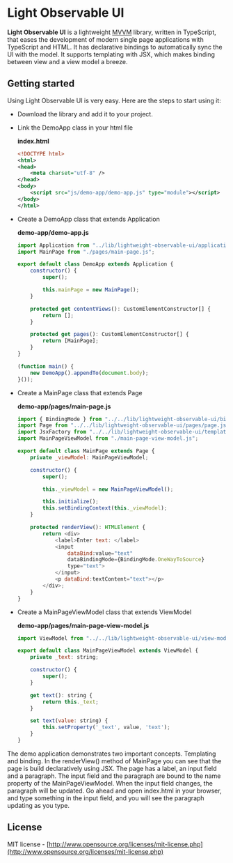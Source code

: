 # Light Observable UI
**Light Observable UI** is a lightweight [MVVM](http://en.wikipedia.org/wiki/Model_View_ViewModel) library, written in TypeScript, that eases the development of modern single page applications with TypeScript and HTML. It has declarative bindings to automatically sync the UI with the model. It supports templating with JSX, which makes binding between view and a view model a breeze.

## Getting started
Using Light Observable UI is very easy. Here are the steps to start using it:
* Download the library and add it to your project.
* Link the DemoApp class in your html file

	**index.html**
	```xml
	<!DOCTYPE html>
	<html>
	<head>
		<meta charset="utf-8" />
	</head>
	<body>
		<script src="js/demo-app/demo-app.js" type="module"></script>
	</body>
	</html>
	```
* Create a DemoApp class that extends Application

	**demo-app/demo-app.js**
	```javascript
	import Application from "../lib/lightweight-observable-ui/application.js";
	import MainPage from "./pages/main-page.js";
	
	export default class DemoApp extends Application {
		constructor() {
			super();
	
			this.mainPage = new MainPage();
		}
	
		protected get contentViews(): CustomElementConstructor[] {
			return [];
		}
	
		protected get pages(): CustomElementConstructor[] {
			return [MainPage];
		}
	}
	
	(function main() {
		new DemoApp().appendTo(document.body);
	}());
	```


* Create a MainPage class that extends Page

	**demo-app/pages/main-page.js**
	```javascript
	import { BindingMode } from "../../lib/lightweight-observable-ui/binding/binding-mode.js";
	import Page from "../../lib/lightweight-observable-ui/pages/page.js";
	import JsxFactory from "../../lib/lightweight-observable-ui/templating/jsx-factory.js";
	import MainPageViewModel from "./main-page-view-model.js";
	
	export default class MainPage extends Page {
		private _viewModel: MainPageViewModel;
	
		constructor() {
			super();
	
			this._viewModel = new MainPageViewModel();
	
			this.initialize();
			this.setBindingContext(this._viewModel);
		}
	
		protected renderView(): HTMLElement {
			return <div>
				<label>Enter text: </label>
				<input
					dataBind:value="text"
					dataBindingMode={BindingMode.OneWayToSource}
					type="text">
				</input>
				<p dataBind:textContent="text"></p>
			</div>;
		}
	}
	```
	
* Create a MainPageViewModel class that extends ViewModel

	**demo-app/pages/main-page-view-model.js**
	```javascript
	import ViewModel from "../../lib/lightweight-observable-ui/view-models/view-model.js";
	
	export default class MainPageViewModel extends ViewModel {
		private _text: string;
	
		constructor() {
			super();
		}
	
		get text(): string {
			return this._text;
		}
	
		set text(value: string) {
			this.setProperty('_text', value, 'text');
		}
	}
	```


The demo application demonstrates two important concepts. Templating and binding. In the renderView() method of MainPage you can see that the page is build declaratively using JSX. The page has a label, an input field and a paragraph. The input field and the paragraph are bound to the name property of the MainPageViewModel. When the input field changes, the paragraph will be updated. Go ahead and open index.html in your browser, and type something in the input field, and you will see the paragraph updating as you type.

## License

MIT license - [http://www.opensource.org/licenses/mit-license.php](http://www.opensource.org/licenses/mit-license.php)